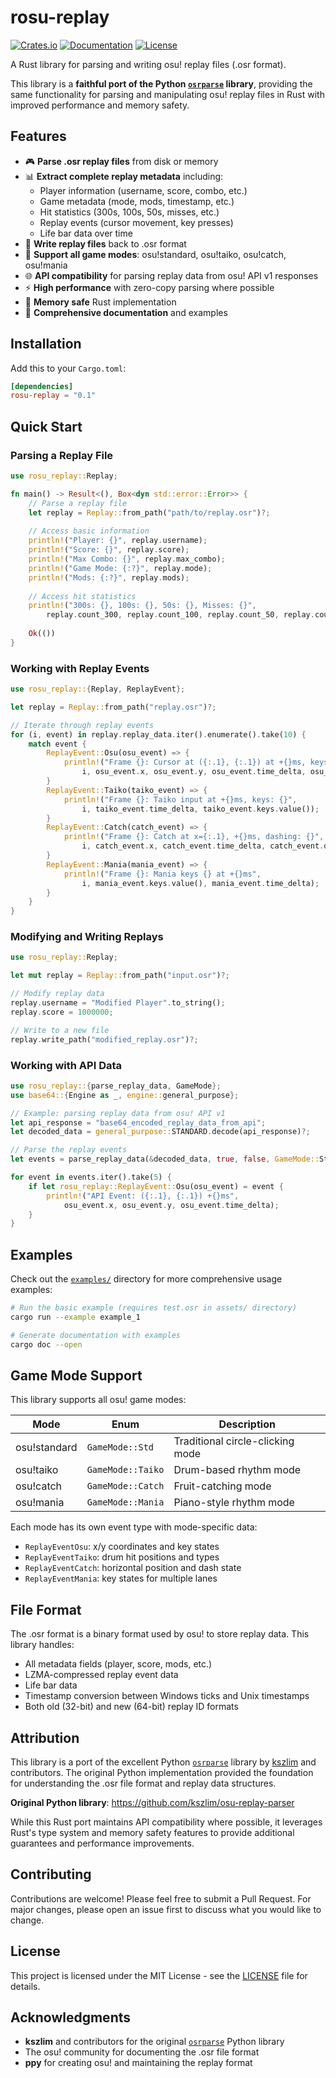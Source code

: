 # rosu-replay

[![Crates.io](https://img.shields.io/crates/v/rosu-replay.svg)](https://crates.io/crates/rosu-replay)
[![Documentation](https://docs.rs/rosu-replay/badge.svg)](https://docs.rs/rosu-replay)
[![License](https://img.shields.io/crates/l/rosu-replay.svg)](LICENSE)

A Rust library for parsing and writing osu! replay files (.osr format).

This library is a **faithful port of the Python [`osrparse`](https://github.com/kszlim/osu-replay-parser) library**, providing the same functionality for parsing and manipulating osu! replay files in Rust with improved performance and memory safety.

## Features

- 🎮 **Parse .osr replay files** from disk or memory
- 📊 **Extract complete replay metadata** including:
  - Player information (username, score, combo, etc.)
  - Game metadata (mode, mods, timestamp, etc.)
  - Hit statistics (300s, 100s, 50s, misses, etc.)
  - Replay events (cursor movement, key presses)
  - Life bar data over time
- 💾 **Write replay files** back to .osr format
- 🎯 **Support all game modes**: osu!standard, osu!taiko, osu!catch, osu!mania
- 🌐 **API compatibility** for parsing replay data from osu! API v1 responses
- ⚡ **High performance** with zero-copy parsing where possible
- 🦀 **Memory safe** Rust implementation
- 📖 **Comprehensive documentation** and examples

## Installation

Add this to your `Cargo.toml`:

```toml
[dependencies]
rosu-replay = "0.1"
```

## Quick Start

### Parsing a Replay File

```rust
use rosu_replay::Replay;

fn main() -> Result<(), Box<dyn std::error::Error>> {
    // Parse a replay file
    let replay = Replay::from_path("path/to/replay.osr")?;
    
    // Access basic information
    println!("Player: {}", replay.username);
    println!("Score: {}", replay.score);
    println!("Max Combo: {}", replay.max_combo);
    println!("Game Mode: {:?}", replay.mode);
    println!("Mods: {:?}", replay.mods);
    
    // Access hit statistics
    println!("300s: {}, 100s: {}, 50s: {}, Misses: {}", 
        replay.count_300, replay.count_100, replay.count_50, replay.count_miss);
    
    Ok(())
}
```

### Working with Replay Events

```rust
use rosu_replay::{Replay, ReplayEvent};

let replay = Replay::from_path("replay.osr")?;

// Iterate through replay events
for (i, event) in replay.replay_data.iter().enumerate().take(10) {
    match event {
        ReplayEvent::Osu(osu_event) => {
            println!("Frame {}: Cursor at ({:.1}, {:.1}) at +{}ms, keys: {}", 
                i, osu_event.x, osu_event.y, osu_event.time_delta, osu_event.keys.value());
        }
        ReplayEvent::Taiko(taiko_event) => {
            println!("Frame {}: Taiko input at +{}ms, keys: {}", 
                i, taiko_event.time_delta, taiko_event.keys.value());
        }
        ReplayEvent::Catch(catch_event) => {
            println!("Frame {}: Catch at x={:.1}, +{}ms, dashing: {}", 
                i, catch_event.x, catch_event.time_delta, catch_event.dashing);
        }
        ReplayEvent::Mania(mania_event) => {
            println!("Frame {}: Mania keys {} at +{}ms", 
                i, mania_event.keys.value(), mania_event.time_delta);
        }
    }
}
```

### Modifying and Writing Replays

```rust
use rosu_replay::Replay;

let mut replay = Replay::from_path("input.osr")?;

// Modify replay data
replay.username = "Modified Player".to_string();
replay.score = 1000000;

// Write to a new file
replay.write_path("modified_replay.osr")?;
```

### Working with API Data

```rust
use rosu_replay::{parse_replay_data, GameMode};
use base64::{Engine as _, engine::general_purpose};

// Example: parsing replay data from osu! API v1
let api_response = "base64_encoded_replay_data_from_api";
let decoded_data = general_purpose::STANDARD.decode(api_response)?;

// Parse the replay events
let events = parse_replay_data(&decoded_data, true, false, GameMode::Std)?;

for event in events.iter().take(5) {
    if let rosu_replay::ReplayEvent::Osu(osu_event) = event {
        println!("API Event: ({:.1}, {:.1}) +{}ms", 
            osu_event.x, osu_event.y, osu_event.time_delta);
    }
}
```

## Examples

Check out the [`examples/`](examples/) directory for more comprehensive usage examples:

```bash
# Run the basic example (requires test.osr in assets/ directory)
cargo run --example example_1

# Generate documentation with examples
cargo doc --open
```

## Game Mode Support

This library supports all osu! game modes:

| Mode | Enum | Description |
|------|------|-------------|
| osu!standard | `GameMode::Std` | Traditional circle-clicking mode |
| osu!taiko | `GameMode::Taiko` | Drum-based rhythm mode |
| osu!catch | `GameMode::Catch` | Fruit-catching mode |
| osu!mania | `GameMode::Mania` | Piano-style rhythm mode |

Each mode has its own event type with mode-specific data:
- `ReplayEventOsu`: x/y coordinates and key states
- `ReplayEventTaiko`: drum hit positions and types
- `ReplayEventCatch`: horizontal position and dash state
- `ReplayEventMania`: key states for multiple lanes

## File Format

The .osr format is a binary format used by osu! to store replay data. This library handles:

- All metadata fields (player, score, mods, etc.)
- LZMA-compressed replay event data
- Life bar data
- Timestamp conversion between Windows ticks and Unix timestamps
- Both old (32-bit) and new (64-bit) replay ID formats

## Attribution

This library is a port of the excellent Python [`osrparse`](https://github.com/kszlim/osu-replay-parser) library by [kszlim](https://github.com/kszlim) and contributors. The original Python implementation provided the foundation for understanding the .osr file format and replay data structures.

**Original Python library**: https://github.com/kszlim/osu-replay-parser

While this Rust port maintains API compatibility where possible, it leverages Rust's type system and memory safety features to provide additional guarantees and performance improvements.

## Contributing

Contributions are welcome! Please feel free to submit a Pull Request. For major changes, please open an issue first to discuss what you would like to change.

## License

This project is licensed under the MIT License - see the [LICENSE](LICENSE) file for details.

## Acknowledgments

- **kszlim** and contributors for the original [`osrparse`](https://github.com/kszlim/osu-replay-parser) Python library
- The osu! community for documenting the .osr file format
- **ppy** for creating osu! and maintaining the replay format
